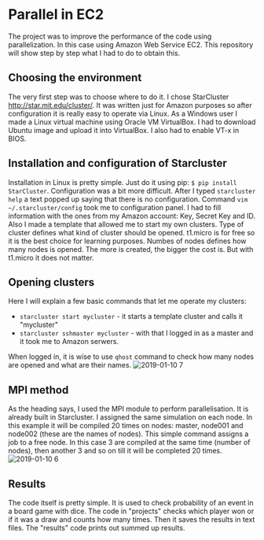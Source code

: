 # Parallel in EC2
The project was to improve the performance of the code using parallelization. In this case using Amazon Web Service EC2. 
This repository will show step by step what I had to do to obtain this.

## Choosing the environment 
The very first step was to choose where to do it. I chose StarCluster http://star.mit.edu/cluster/. It was written just for Amazon purposes so after configuration it is really easy to operate via Linux. As a Windows user I made a Linux virtual machine using Oracle VM VirtualBox. I had to download Ubuntu image and upload it into VirtualBox. I also had to enable VT-x in BIOS.

## Installation and configuration of Starcluster
Installation in Linux is pretty simple. Just do it using pip: `$ pip install StarCluster`.
Configuration was a bit more difficult. After I typed `starcluster help` a text popped up saying that there is no configuration. Command `vim ~/.starcluster/config` took me to configuration panel. I had to fill information with the ones from my Amazon account: Key, Secret Key and ID. Also I made a template that allowed me to start my own clusters. Type of cluster defines what kind of cluster should be opened. t1.micro is for free so it is the best choice for learning purposes. Numbes of nodes defines how many nodes is opened. The more is created, the bigger the cost is. But with t1.micro it does not matter.

## Opening clusters
Here I will explain a few basic commands that let me operate my clusters:
* `starcluster start mycluster` - it starts a template cluster and calls it "mycluster"
* `starcluster sshmaster mycluster` - with that I logged in as a master and it took me to Amazon serwers.

When logged in, it is wise to use `qhost` command to check how many nodes are opened and what are their names. 
![2019-01-10 7](https://user-images.githubusercontent.com/43875580/50994719-4ce7b800-151d-11e9-808b-086f302d6329.png)


## MPI method
As the heading says, I used the MPI module to perform parallelisation. It is already built in Starcluster. I assigned the same simulation on each node. In this example it will be compiled 20 times on nodes: master, node001 and node002 (these are the names of nodes). This simple command assigns a job to a free node. In this case 3 are compiled at the same time (number of nodes), then another 3 and so on till it will be completed 20 times.
![2019-01-10 6](https://user-images.githubusercontent.com/43875580/50994776-6ee13a80-151d-11e9-8a06-270d9ac4111b.png)


## Results
The code itself is pretty simple. 
It is used to check probability of an event in a board game with dice. The code in "projects" checks which player won or if it was a draw 
and counts how many times. Then it saves the results in text files. The "results" code prints out summed up results.
